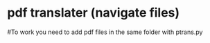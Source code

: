 # pdf translater (navigate files)

#To work you need to add pdf files in the same folder with ptrans.py
